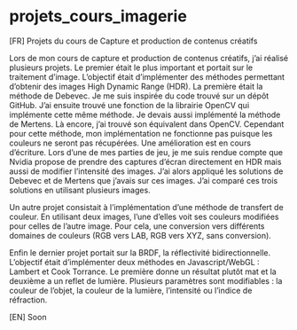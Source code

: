 # projets_cours_imagerie
[FR]
Projets du cours de Capture et production de contenus créatifs

Lors de mon cours de capture et production de contenus créatifs, j’ai réalisé plusieurs projets. Le premier était le plus important et portait sur le traitement d’image. L’objectif était d’implémenter des méthodes permettant d’obtenir des images High Dynamic Range (HDR). La première était la méthode de Debevec. Je me suis inspirée du code trouvé sur un dépôt GitHub. J’ai ensuite trouvé une fonction de la librairie OpenCV qui implémente cette même méthode.
Je devais aussi implémenté la méthode de Mertens. Là encore, j’ai trouvé son équivalent dans OpenCV. Cependant pour cette méthode, mon implémentation ne fonctionne pas puisque les couleurs ne seront pas récupérées. Une amélioration est en cours d’écriture.
Lors d’une de mes parties de jeu, je me suis rendue compte que Nvidia propose de prendre des captures d’écran directement en HDR mais aussi de modifier l’intensité des images. J’ai alors appliqué les solutions de Debevec et de Mertens que j’avais sur ces images. J’ai comparé ces trois solutions en utilisant plusieurs images.

Un autre projet consistait à l’implémentation d’une méthode de transfert de couleur. En utilisant deux images, l’une d’elles voit ses couleurs modifiées pour celles de l’autre image. Pour cela, une conversion vers différents domaines de couleurs (RGB vers LAB, RGB vers XYZ, sans conversion).

Enfin le dernier projet portait sur la BRDF, la réflectivité bidirectionnelle. L’objectif était d’implémenter deux méthodes en Javascript/WebGL : Lambert et Cook Torrance. Le première donne un résultat plutôt mat et la deuxième a un reflet de lumière. Plusieurs paramètres sont modifiables : la couleur de l’objet, la couleur de la lumière, l’intensité ou l’indice de réfraction.

[EN]
Soon
